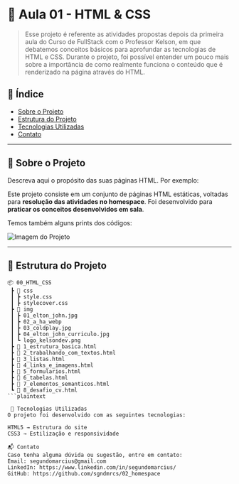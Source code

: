 # 📄 Aula 01 - HTML & CSS

> Esse projeto é referente as atividades propostas depois da primeira aula do Curso de FullStack com o Professor Kelson, em que debatemos conceitos básicos para aprofundar as tecnologias de HTML e CSS. Durante o projeto, foi possível entender um pouco mais sobre a importância de como realmente funciona o conteúdo que é renderizado na página através do HTML.

## 📌 Índice

- [Sobre o Projeto](#sobre-o-projeto)
- [Estrutura do Projeto](#estrutura-do-projeto)
- [Tecnologias Utilizadas](#tecnologias-utilizadas)
- [Contato](#contato)

---

## 🧐 Sobre o Projeto

Descreva aqui o propósito das suas páginas HTML. Por exemplo:

Este projeto consiste em um conjunto de páginas HTML estáticas, voltadas para **resolução das atividades no homespace**. Foi desenvolvido para **praticar os conceitos desenvolvidos em sala**.

Temos também alguns prints dos códigos:

![Imagem do Projeto](URL_DA_IMAGEM)

---

## 📂 Estrutura do Projeto

```plaintext
📦 00_HTML_CSS
 ┣ 📂 css
 ┃ ┣ style.css
 ┃ ┣ stylecover.css
 ┣ 📂 img
 ┃ ┣ 01_elton_john.jpg
 ┃ ┣ 02_a_ha_webp
 ┃ ┣ 03_coldplay.jpg
 ┃ ┣ 04_elton_john_curriculo.jpg
 ┃ ┗ logo_kelsondev.png
 ┣ 📜 1_estrutura_basica.html
 ┣ 📜 2_trabalhando_com_textos.html
 ┣ 📜 3_listas.html
 ┣ 📜 4_links_e_imagens.html
 ┣ 📜 5_formularios.html
 ┣ 📜 6_tabelas.html
 ┣ 📜 7_elementos_semanticos.html
 ┗ 📜 8_desafio_cv.html
```plaintext

 🚀 Tecnologias Utilizadas
O projeto foi desenvolvido com as seguintes tecnologias:

HTML5 → Estrutura do site
CSS3 → Estilização e responsividade

📬 Contato
Caso tenha alguma dúvida ou sugestão, entre em contato:
Email: segundomarcius@gmail.com
LinkedIn: https://www.linkedin.com/in/segundomarcius/
GitHub: https://github.com/sgndmrcs/02_homespace
